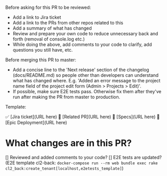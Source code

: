 Before asking for this PR to be reviewed:
- Add a link to Jira ticket
- Add a link to the PRs from other repos related to this 
- Add a summary of what has changed
- Review and prepare your own code to reduce unnecessary back and forth (removal of console.log etc.)
- While doing the above, add comments to your code to clarify, add questions you still have, etc.

Before merging this PR to master:
- Add a concise line to the 'Next release' section of the changelog (docs/README.md) so people other than developers can understand what has changed where. E.g. 'Added an error message to the project name field of the project edit form (Admin > Projects > Edit)'.
- If possible, make sure E2E tests pass. Otherwise fix them after they've run after making the PR from master to production.

Template:

✅ [Jira ticket](URL here)
💾 [Related PR](URL here)
📄 [Specs](URL here)
🚀 [Epic Deployment](URL here)

# What changes are in this PR?

[] Reviewed and added comments to your code?
[] E2E tests are updated? (E2E template cl2-back: `docker-compose run --rm web bundle exec rake cl2_back:create_tenant[localhost,e2etests_template]`)
